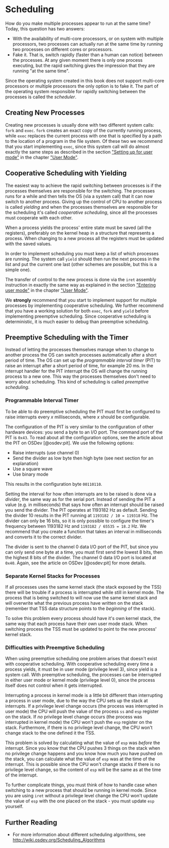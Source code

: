 # Scheduling
How do you make multiple processes appear to run at the same time? Today, this
question has two answers:

- With the availability of multi-core processors, or on system with multiple
  processors, two processes can actually run at the same time by running two
  processes on different cores or processors.
- Fake it. That is, switch rapidly (faster than a human can notice) between the
  processes. At any given moment there is only one process executing, but the
  rapid switching gives the impression that they are running "at the same
  time".

Since the operating system created in this book does not support multi-core
processors or multiple processors the only option is to fake it. The part of
the operating system responsible for rapidly switching between the processes is
called the _scheduler_.

## Creating New Processes
Creating new processes is usually done with two different system calls: `fork`
and `exec`. `fork` creates an exact copy of the currently running process,
while `exec` replaces the current process with one that is specified by a
path to the location of a program in the file system. Of these two we recommend
that you start implementing `exec`, since this system call will do almost
exactly the same steps as described in the section ["Setting up for user
mode"](#setting-up-for-user-mode) in the chapter ["User Mode"](#user-mode).

## Cooperative Scheduling with Yielding
The easiest way to achieve the rapid switching between processes is if the
processes themselves are responsible for the switching. The processes
runs for a while and then tells the OS (via a system call) that it can now switch
to another process. Giving up the control of CPU to another process is called
_yielding_ and when the processes themselves are responsible for the
scheduling it's called _cooperative scheduling_, since all the processes must
cooperate with each other.

When a process yields the process' entire state must be saved (all the
registers), preferably on the kernel heap in a structure that represents a
process. When changing to a new process all the registers must be updated with
the saved values.

In order to implement scheduling you must keep a list of which processes are
running. The system call `yield` should then run the next process in the list
and put the current one last (other schemes are possible, but this is a simple
one).

The transfer of control to the new process is done via the `iret` assembly
instruction in exactly the same way as explained in the section ["Entering user
mode"](#entering-user-mode) in the chapter ["User Mode"](#user-mode).

We __strongly__ recommend that you start to implement support for multiple
processes by implementing cooperative scheduling. We further recommend that you
have a working solution for both `exec`, `fork` and `yield` before implementing
preemptive scheduling. Since cooperative scheduling is deterministic, it is
much easier to debug than preemptive scheduling.

## Preemptive Scheduling with the Timer
Instead of letting the processes themselves manage when to change to another
process the OS can switch processes automatically after a short period of time.
The OS can set up the _programmable interval timer_ (PIT) to raise an interrupt
after a short period of time, for example 20 ms. In the interrupt handler for
the PIT interrupt the OS will change the running process to a new one. This
way the processes themselves don't need to worry about scheduling. This kind
of scheduling is called _preemptive scheduling_.

### Programmable Interval Timer
To be able to do preemptive scheduling the PIT must first be configured to
raise interrupts every _x_ milliseconds, where _x_ should be configurable.

The configuration of the PIT is very similar to the configuration of other
hardware devices: you send a byte to an I/O port. The command port of the PIT
is `0x43`. To read about all the configuration options, see the article about
the PIT on OSDev [@osdev:pit]. We use the following options:

- Raise interrupts (use channel 0)
- Send the divider as low byte then high byte (see next section for an
  explanation)
- Use a square wave
- Use binary mode

This results in the configuration byte `00110110`.

Setting the interval for how often interrupts are to be raised is done via a
_divider_, the same way as for the serial port. Instead of sending the PIT a
value (e.g. in milliseconds) that says how often an interrupt should be raised
you send the divider. The PIT operates at 1193182 Hz as default. Sending the
divider 10 results in the PIT running at `1193182 / 10 = 119318` Hz. The
divider can only be 16 bits, so it is only possible to configure the timer's
frequency between 1193182 Hz and `1193182 / 65535 = 18.2` Hz. We recommend that
you create a function that takes an interval in milliseconds and converts it to
the correct divider.

The divider is sent to the channel 0 data I/O port of the PIT, but since you
can only send one byte at a time, you must first send the lowest 8 bits, then the
highest 8 bits of the divider. The channel 0 data I/O port is located at
`0x40`. Again, see the article on OSDev [@osdev:pit] for more details.

### Separate Kernel Stacks for Processes
If all processes uses the same kernel stack (the stack exposed by the TSS)
there will be trouble if a process is interrupted while still in kernel mode.
The process that is being switched to will now use the same kernel stack and
will overwrite what the previous process have written on the stack (remember
that TSS data structure points to the _beginning_ of the stack).

To solve this problem every process should have it's own kernel stack, the
same way that each process have their own user mode stack. When switching
process the TSS must be updated to point to the new process' kernel stack.

### Difficulties with Preemptive Scheduling
When using preemptive scheduling one problem arises that doesn't exist with
cooperative scheduling. With cooperative scheduling every time a process
yields, it must be in user mode (privilege level 3), since yield is a system
call. With preemptive scheduling, the processes can be interrupted in either
user mode or kernel mode (privilege level 0), since the process itself does not 
control when it gets interrupted.

Interrupting a process in kernel mode is a little bit different than
interrupting a process in user mode, due to the way the CPU sets up the stack
at interrupts. If a privilege level change occurs (the process was interrupted
in user mode) the CPU will push the value of the process `ss` and `esp`
register on the stack. If _no_ privilege level change occurs (the process was
interrupted in kernel mode) the CPU won't push the `esp` register on the
stack. Furthermore, if there is no privilege level change, the CPU won't change
stack to the one defined it the TSS.

This problem is solved by calculating what the value of `esp` was _before_
the interrupt. Since you know that the CPU pushes 3 things on the stack when no
privilege change happens and you know how much you have pushed on the stack,
you can calculate what the value of `esp` was at the time of the interrupt.
This is possible since the CPU won't change stacks if there is no privilege
level change, so the content of `esp` will be the same as at the time of the
interrupt.

To further complicate things, you must think of how to handle case when
switching to a new process that should be running in kernel mode. Since you are
using `iret` without a privilege level change the CPU won't update the
value of `esp` with the one placed on the stack - you must update `esp`
yourself.

## Further Reading
- For more information about different scheduling algorithms, see
  <http://wiki.osdev.org/Scheduling_Algorithms>
